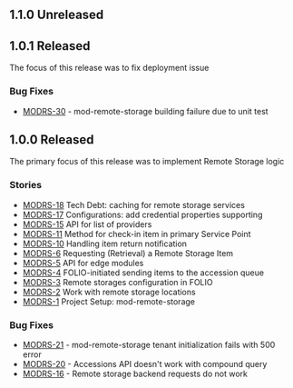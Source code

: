 ## 1.1.0 Unreleased

## 1.0.1 Released
The focus of this release was to fix deployment issue

### Bug Fixes
* [MODRS-30](https://issues.folio.org/browse/MODRS-30) - mod-remote-storage building failure due to unit test

## 1.0.0 Released
The primary focus of this release was to implement Remote Storage logic

### Stories
* [MODRS-18](https://issues.folio.org/browse/MODRS-18) Tech Debt: caching for remote storage services
* [MODRS-17](https://issues.folio.org/browse/MODRS-17) Configurations: add credential properties supporting
* [MODRS-15](https://issues.folio.org/browse/MODRS-15) API for list of providers
* [MODRS-11](https://issues.folio.org/browse/MODRS-11) Method for check-in item in primary Service Point
* [MODRS-10](https://issues.folio.org/browse/MODRS-10) Handling item return notification
* [MODRS-6](https://issues.folio.org/browse/MODRS-6) Requesting (Retrieval) a Remote Storage Item
* [MODRS-5](https://issues.folio.org/browse/MODRS-5) API for edge modules
* [MODRS-4](https://issues.folio.org/browse/MODRS-4) FOLIO-initiated sending items to the accession queue
* [MODRS-3](https://issues.folio.org/browse/MODRS-3) Remote storages configuration in FOLIO
* [MODRS-2](https://issues.folio.org/browse/MODRS-2) Work with remote storage locations
* [MODRS-1](https://issues.folio.org/browse/MODRS-1) Project Setup: mod-remote-storage

### Bug Fixes
* [MODRS-21](https://issues.folio.org/browse/MODRS-21) - mod-remote-storage tenant initialization fails with 500 error
* [MODRS-20](https://issues.folio.org/browse/MODRS-20) - Accessions API doesn't work with compound query
* [MODRS-16](https://issues.folio.org/browse/MODRS-16) - Remote storage backend requests do not work
